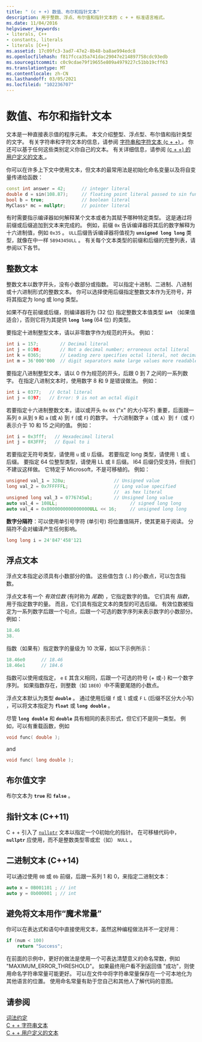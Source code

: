 ```yaml
---
title: " (c + +) 数值、布尔和指针文本"
description: 用于整数、浮点、布尔值和指针文本的 c + + 标准语言格式。
ms.date: 11/04/2016
helpviewer_keywords:
- literals, C++
- constants, literals
- literals [C++]
ms.assetid: 17c09fc3-3ad7-47e2-8b48-ba8ae994edc8
ms.openlocfilehash: f817fcca35a741dac29047e214897758cdc93edb
ms.sourcegitcommit: c0c9cdae79f19655e809a4979227c51bb19cff63
ms.translationtype: MT
ms.contentlocale: zh-CN
ms.lasthandoff: 03/05/2021
ms.locfileid: "102236707"
---
```

# <a name="numeric-boolean-and-pointer-literals"></a>数值、布尔和指针文本

文本是一种直接表示值的程序元素。 本文介绍整型、浮点型、布尔值和指针类型的文字。 有关字符串和字符文本的信息，请参阅 [字符串和字符文本 (c + +) ](../cpp/string-and-character-literals-cpp.md)。 你还可以基于任何这些类别定义你自己的文本。 有关详细信息，请参阅 [ (c + +) 的用户定义的文本 ](../cpp/user-defined-literals-cpp.md)。

你可以在许多上下文中使用文本，但文本的最常用法是初始化命名变量以及将自变量传递给函数：

```cpp
const int answer = 42;      // integer literal
double d = sin(108.87);     // floating point literal passed to sin function
bool b = true;              // boolean literal
MyClass* mc = nullptr;      // pointer literal
```

有时需要指示编译器如何解释某个文本或者为其赋予哪种特定类型。 这是通过将前缀或后缀追加到文本来完成的。 例如，前缀 `0x` 告诉编译器将其后的数字解释为十六进制值，例如 `0x35` 。 `ULL`后缀告诉编译器将值视为 **`unsigned long long`** 类型，就像在中一样 `5894345ULL` 。 有关每个文本类型的前缀和后缀的完整列表，请参阅以下各节。

## <a name="integer-literals"></a>整数文本

整数文本以数字开头，没有小数部分或指数。 可以指定十进制、二进制、八进制或十六进制形式的整数文本。 你可以选择使用后缀指定整数文本作为无符号，并将其指定为 long 或 long 类型。

如果不存在前缀或后缀，则编译器将为 (32 位) 指定整数文本值类型 **`int`** （如果值适合），否则它将为其提供 **`long long`** (64 位) 的类型。

要指定十进制整型文本，请以非零数字作为规范的开头。 例如：

```cpp
int i = 157;        // Decimal literal
int j = 0198;       // Not a decimal number; erroneous octal literal
int k = 0365;       // Leading zero specifies octal literal, not decimal
int m = 36'000'000  // digit separators make large values more readable
```

要指定八进制整型文本，请以 0 作为规范的开头，后跟 0 到 7 之间的一系列数字。 在指定八进制文本时，使用数字 8 和 9 是错误做法。 例如：

```cpp
int i = 0377;   // Octal literal
int j = 0397;   // Error: 9 is not an octal digit
```

若要指定十六进制整数文本，请以或开头 `0x` `0X` ("x" 的大小写不) 重要，后面跟一系列 `0` 从到 `9` 和 `a` (或 `A`) 到 `f` (或 `F`) 的数字。 十六进制数字 `a`（或 `A`）到 `f`（或 `F`）表示介于 10 和 15 之间的值。 例如：

```cpp
int i = 0x3fff;   // Hexadecimal literal
int j = 0X3FFF;   // Equal to i
```

若要指定无符号类型，请使用 `u` 或 `U` 后缀。 若要指定 long 类型，请使用 `l` 或 `L` 后缀。 要指定 64 位整型类型，请使用 LL 或 ll 后缀。 I64 后缀仍受支持，但我们不建议这样做。 它特定于 Microsoft，不是可移植的。 例如：

```cpp
unsigned val_1 = 328u;                  // Unsigned value
long val_2 = 0x7FFFFFL;                 // Long value specified
                                        //  as hex literal
unsigned long val_3 = 0776745ul;        // Unsigned long value
auto val_4 = 108LL;                           // signed long long
auto val_4 = 0x8000000000000000ULL << 16;     // unsigned long long
```

**数字分隔符**：可以使用单引号字符 (单引号) 将位置值隔开，使其更易于阅读。 分隔符不会对编译产生任何影响。

```cpp
long long i = 24'847'458'121
```

## <a name="floating-point-literals"></a>浮点文本

浮点文本指定必须具有小数部分的值。 这些值包含 (**`.`**) 的小数点，可以包含指数。

浮点文本有一个 *有效位数* (有时称为 *尾数*) ，它指定数字的值。 它们具有 *指数*，用于指定数字的量。 而且，它们具有指定文本的类型的可选后缀。 有效位数被指定为一系列数字后跟一个句点，后跟一个可选的数字序列来表示数字的小数部分。 例如：

```cpp
18.46
38.
```

指数（如果有）指定数字的量级为 10 次幂，如以下示例所示：

```cpp
18.46e0      // 18.46
18.46e1      // 184.6
```

指数可以使用或指定， `e` `E` 其含义相同，后跟一个可选的符号 (+ 或-) 和一个数字序列。  如果指数存在，则整数（如 `18E0`）中不需要尾随的小数点。

浮点文本默认为类型 **`double`** 。 通过使用后缀 `f` 或 `l` 或或 `F` `L` (后缀不区分大小写) ，可以将文本指定为 **`float`** 或 **`long double`** 。

尽管 **`long double`** 和 **`double`** 具有相同的表示形式，但它们不是同一类型。 例如，可以有重载函数，例如

```cpp
void func( double );
```

and

```cpp
void func( long double );
```

## <a name="boolean-literals"></a>布尔值文字

布尔文本为 **`true`** 和 **`false`** 。

## <a name="pointer-literal-c11"></a>指针文本 (C++11)

C + + 引入了 [`nullptr`](../cpp/nullptr.md) 文本以指定一个0初始化的指针。 在可移植代码中， **`nullptr`** 应使用，而不是整数类型零或宏（如） `NULL` 。

## <a name="binary-literals-c14"></a>二进制文本 (C++14)

可以通过使用 `0B` 或 `0b` 前缀，后跟一系列 1 和 0，来指定二进制文本：

```cpp
auto x = 0B001101 ; // int
auto y = 0b000001 ; // int
```

## <a name="avoid-using-literals-as-magic-constants"></a>避免将文本用作“魔术常量”

你可以在表达式和语句中直接使用文本，虽然这种编程做法并不一定好用：

```cpp
if (num < 100)
    return "Success";
```

在前面的示例中，更好的做法是使用一个可表达清楚意义的命名常数，例如 "MAXIMUM_ERROR_THRESHOLD"。 如果最终用户看不到返回值 "成功"，则使用命名字符串常量可能更好。 可以在文件中将字符串常量保存在一个可本地化为其他语言的位置。 使用命名常量有助于您自己和其他人了解代码的意图。

## <a name="see-also"></a>请参阅

[词法约定](../cpp/lexical-conventions.md)<br/>
[C + + 字符串文本](../cpp/string-and-character-literals-cpp.md)<br/>
[C + + 用户定义的文本](../cpp/user-defined-literals-cpp.md)
